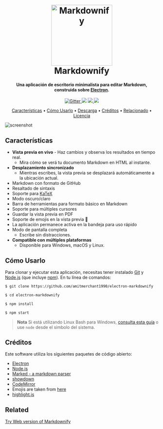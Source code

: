 <h1 align="center">
  <br>
  <a href="http://www.amitmerchant.com/electron-markdownify"><img src="https://raw.githubusercontent.com/amitmerchant1990/electron-markdownify/master/app/img/markdownify.png" alt="Markdownify" width="200"></a>
  <br>
  Markdownify
  <br>
</h1>

<h4 align="center">Una aplicación de escritorio minimalista para editar Markdown, construida sobre <a href="http://electron.atom.io" target="_blank">Electron</a>.</h4>

<p align="center">
  <a href="https://badge.fury.io/js/electron-markdownify">
    <img src="https://badge.fury.io/js/electron-markdownify.svg"
         alt="Gitter">
  </a>
  <a href="https://gitter.im/amitmerchant1990/electron-markdownify"><img src="https://badges.gitter.im/amitmerchant1990/electron-markdownify.svg"></a>
  <a href="https://saythanks.io/to/bullredeyes@gmail.com">
      <img src="https://img.shields.io/badge/SayThanks.io-%E2%98%BC-1EAEDB.svg">
  </a>
  <a href="https://www.paypal.me/AmitMerchant">
    <img src="https://img.shields.io/badge/$-donar-ff69b4.svg?maxAge=2592000&amp;style=flat">
  </a>
</p>

<p align="center">
  <a href="#key-features">Características</a> •
  <a href="#how-to-use">Cómo Usarlo</a> •
  <a href="#download">Descarga</a> •
  <a href="#credits">Créditos</a> •
  <a href="#related">Relacionado</a> •
  <a href="#license">Licencia</a>
</p>

![screenshot](https://raw.githubusercontent.com/amitmerchant1990/electron-markdownify/master/app/img/markdownify.gif)

## Características

* **Vista previa en vivo** - Haz cambios y observa los resultados en tiempo real.
  - Mira cómo se verá tu documento Markdown en HTML al instante.
* **Desplazamiento sincronizado**
  - Mientras escribes, la vista previa se desplazará automáticamente a la ubicación actual.
* Markdown con formato de GitHub  
* Resaltado de sintaxis
* Soporte para [KaTeX](https://khan.github.io/KaTeX/)
* Modo oscuro/claro
* Barra de herramientas para formato básico en Markdown
* Soporte para múltiples cursores
* Guardar la vista previa en PDF
* Soporte de emojis en la vista previa 🎉
* La aplicación permanece activa en la bandeja para uso rápido
* Modo de pantalla completa
  - Escribe sin distracciones.
* **Compatible con múltiples plataformas**
  - Disponible para Windows, macOS y Linux.

## Cómo Usarlo

Para clonar y ejecutar esta aplicación, necesitas tener instalado [Git](https://git-scm.com) y [Node.js](https://nodejs.org/en/download/) (que incluye [npm](http://npmjs.com)). En tu línea de comandos:

```bash
$ git clone https://github.com/amitmerchant1990/electron-markdownify

$ cd electron-markdownify

$ npm install

$ npm start
```

> **Nota**
> Si está utilizando Linux Bash para Windows, [consulta esta guía](https://www.howtogeek.com/261575/how-to-run-graphical-linux-desktop-applications-from-windows-10s-bash-shell/) o use `node` desde el simbolo del sistema.

## Créditos

Este software utiliza los siguientes paquetes de código abierto:

- [Electron](http://electron.atom.io/)
- [Node.js](https://nodejs.org/)
- [Marked - a markdown parser](https://github.com/chjj/marked)
- [showdown](http://showdownjs.github.io/showdown/)
- [CodeMirror](http://codemirror.net/)
- Emojis are taken from [here](https://github.com/arvida/emoji-cheat-sheet.com)
- [highlight.js](https://highlightjs.org/)

## Related

[Try Web version of Markdownify](https://notepad.js.org/markdown-editor/)